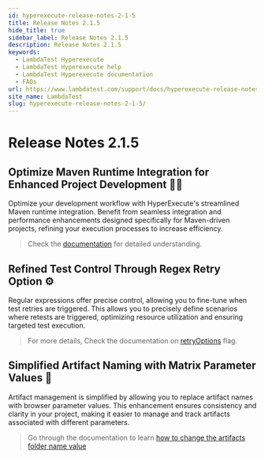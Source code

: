 ```yaml
---
id: hyperexecute-release-notes-2-1-5
title: Release Notes 2.1.5
hide_title: true
sidebar_label: Release Notes 2.1.5
description: Release Notes 2.1.5
keywords:
  - LambdaTest Hyperexecute
  - LambdaTest Hyperexecute help
  - LambdaTest Hyperexecute documentation
  - FAQs
url: https://www.lambdatest.com/support/docs/hyperexecute-release-notes-2-1-5/
site_name: LambdaTest
slug: hyperexecute-release-notes-2-1-5/
---
```


<script type="application/ld+json"
      dangerouslySetInnerHTML={{ __html: JSON.stringify({
       "@context": "https://schema.org",
        "@type": "BreadcrumbList",
        "itemListElement": [{
          "@type": "ListItem",
          "position": 1,
          "name": "Home",
          "item": "https://www.lambdatest.com"
        },{
          "@type": "ListItem",
          "position": 2,
          "name": "Support",
          "item": "https://www.lambdatest.com/support/docs/"
        },{
          "@type": "ListItem",
          "position": 3,
          "name": "Release Notes",
          "item": "https://www.lambdatest.com/support/docs/hyperexecute-release-notes-2-1-5/"
        }]
      })
    }}
></script>

# Release Notes 2.1.5

## Optimize Maven Runtime Integration for Enhanced Project Development 🧑‍💻

Optimize your development workflow with HyperExecute's streamlined Maven runtime integration. Benefit from seamless integration and performance enhancements designed specifically for Maven-driven projects, refining your execution processes to increase efficiency.

> Check the [documentation](/support/docs/deep-dive-into-hyperexecute-yaml/#runtime) for detailed understanding.

## Refined Test Control Through Regex Retry Option ⚙️

Regular expressions offer precise control, allowing you to fine-tune when test retries are triggered. This allows you to precisely define scenarios where retests are triggered, optimizing resource utilization and ensuring targeted test execution.

> For more details, Check the documentation on [retryOptions](/support/docs/deep-dive-into-hyperexecute-yaml/#retryoptions) flag.

## Simplified Artifact Naming with Matrix Parameter Values 📝

Artifact management is simplified by allowing you to replace artifact names with browser parameter values. This enhancement ensures consistency and clarity in your project, making it easier to manage and track artifacts associated with different parameters.

> Go through the documentation to learn [how to change the artifacts folder name value](/support/docs/hyperexecute-artifacts/#:~:text=You%20can%20replace%20the%20Artifacts%20folder%20name%20value%20with%20any%20of%20the%20Matrix%20parameters%20value.)